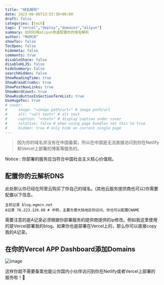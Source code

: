 ```yaml
---
title: "域名解析"
date: 2023-06-06T13:53:38+09:00
draft: false
categories: [tech]
tags: ["vercel","deploy","domains","aliyun"]
summary: 如何利用aliyun快速配置你的域名解析
author: "MGMCN"
showToc: false
TocOpen: false
hidemeta: false
comments: true
disableShare: false
disableHLJS: false
hideSummary: false
searchHidden: false
ShowReadingTime: true
ShowBreadCrumbs: true
ShowPostNavLinks: true
ShowWordCount: true
ShowRssButtonInSectionTermList: true
UseHugoToc: true
# cover:
#     image: "<image path/url>" # image path/url
#     alt: "<alt text>" # alt text
#     caption: "<text>" # display caption under cover
#     relative: false # when using page bundles set this to true
#     hidden: true # only hide on current single page
---
```

> 因为你的域名并没有在中国备案，所以在中国是无法直接访问到你在Netlify和Vercel上部署的博客等服务的。

Notice : 你部署的服务应当符合中国社会主义核心价值观。

## 配置你的云解析DNS
此处默认你已经在阿里云购买了你自己的域名。(其他云服务提供商也可以)你需要配置以下信息。
```
主机记录 blog.mgmcn.net
A记录 76.223.126.88 # 中转，主要方便大陆地区的访问，你也可以配置CNAME
```
需要注意的是A记录必须根据你部署服务的提供商提供的ip修改。例如我这里使用的是Vercel部署我的blog。如果你也是部署在Vercel上的，那么你可以直接copy我的A记录。
## 在你的Vercel APP Dashboard添加Domains
![image](/img/vercel-domains.jpg)  

这样你就不需要备案也能让你国内小伙伴访问到你在Netlify或者Vercel上部署的服务啦！🤪

